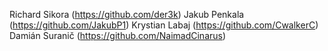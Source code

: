 Richard Sikora (https://github.com/der3k)
Jakub Penkala (https://github.com/JakubP1)
Krystian Labaj (https://github.com/CwalkerC)
Damián Suranič (https://github.com/NaimadCinarus)
